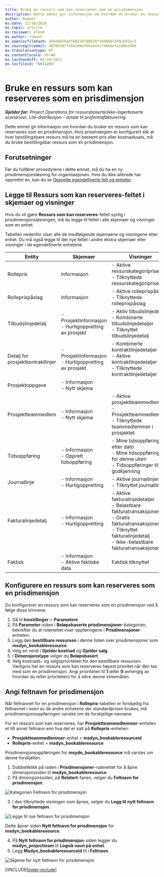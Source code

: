 ```yaml
---
title: Bruke en ressurs som kan reserveres som en prisdimensjon
description: Dette emnet gir informasjon om hvordan du bruker en ressurs som kan reserveres som en prisdimensjon.
author: Rumant
ms.date: 11/18/2020
ms.topic: article
ms.reviewer: kfend
ms.author: rumant
ms.openlocfilehash: d46d4659a5f60226f80b29f3dd8607249cb91ac2
ms.sourcegitcommit: 40f68387f594180af64a5e5c748b6efa188bd300
ms.translationtype: HT
ms.contentlocale: nb-NO
ms.lasthandoff: 05/10/2021
ms.locfileid: "6011203"
---
```

# <a name="use-a-bookable-resource-as-a-pricing-dimension"></a>Bruke en ressurs som kan reserveres som en prisdimensjon

 _**Gjelder for:** Project Operations for ressursbaserte/ikke-lagerbaserte scenarioer, Lite-distribusjon – avtale til proformafakturering_ 

Dette emnet gir informasjon om hvordan du bruker en ressurs som kan reserveres som en prisdimensjon. Hvis prisstrategien er konfigurert slik at hver bestillingsbare ressurs må ha en bestemt pris eller kostnadssats, må du bruke bestillingsbar ressurs som en prisdimensjon.

## <a name="prerequisites"></a>Forutsetninger
Før du fullfører prosedyrene i dette emnet, må du ha en ny prisdimensjonsløsning for organisasjonen. Hvis du ikke allerede har opprettet en, kan du se [Opprette egendefinerte felt og enheter](../pricing-costing/create-custom-fields-entities-pricing-dimensions.md).

## <a name="add-the-bookable-resource-field-to-forms-and-views"></a>Legge til Ressurs som kan reserveres-feltet i skjemaer og visninger
Hvis du vil gjøre **Ressurs som kan reserveres**-feltet synlig i prisdimensjonsløsningen, må du legge til feltet i alle skjemaer og visninger som en enhet.

Tabellen nedenfor viser alle de medfølgende skjemaene og visningene etter enhet. Du må også legge til det nye feltet i andre ekstra skjemaer eller visninger i de egendefinerte enhetene.

|   Entity        | Skjemaer   |Visninger        |
| ------------------------------|---------------------------------|----------------------------------|
|  Rollepris| Informasjon | - Aktive ressurskategoripriser<br> - Tilknyttede ressurskategoripriser |
|  Rolleprispåslag| Informasjon| - Aktive rolleprispåslag<br>- Tilknyttede rolleprispåslag |
|  Tilbudslinjedetalj| - Prosjektinformasjon<br>- Hurtigoppretting av prosjekt| - Aktiv tilbudslinjedetalj<br>- Kombinerte tilbudslinjedetaljer<br>- Tilknyttet tilbudslinjedetalj |
|  Detalj for prosjektkontraktlinjer| - Prosjektinformasjon<br>- Hurtigoppretting av prosjekt| - Kombinerte kontraktlinjedetaljer<br>- Aktive kontraktlinjedetaljer<br>- Tilknyttede kontraktlinjedetaljer |
|  Prosjektoppgave| - Informasjon<br>- Nytt skjema| &nbsp; |
|  Prosjektteammedlem| - Informasjon<br>- Nytt skjema| - Aktive prosjektteammedlemmer<br>- Prosjektteammedlemmer<br>- Tilknyttede teammedlemmer i prosjektet |
|  Tidsoppføring| - Informasjon<br>- Opprett tidsoppføring| - Mine tidsoppføringer etter dato<br>- Mine tidsoppføringer for denne uken<br>- Tidsoppføringer til godkjenning|
|  Journallinje| - Informasjon<br>- Hurtigoppretting| - Aktive journallinjer<br>- Tilknyttet journallinje |
|  Fakturalinjedetalj| - Informasjon<br>- Hurtigoppretting| - Aktive fakturalinjedetaljer<br>- Belastbare fakturatransaksjoner<br>- Gratis fakturatransaksjoner<br>- Tilknyttet fakturalinjedetalj <br>- Ikke-belastbare fakturatransaksjoner|
|  Faktisk| - Informasjon<br>- Aktive faktiske data| Faktisk tilknyttet |

## <a name="set-up-a-bookable-resource-as-a-pricing-dimension"></a>Konfigurere en ressurs som kan reserveres som en prisdimensjon
Du konfigurerer en ressurs som kan reserveres som en prisdimensjon ved å følge disse trinnene:

1. Gå til **Innstillinger** > **Parametere**. 
2. På **Parameter**-siden i **Beløpsbaserte prisdimensjoner**-kategorien, bekrefter du at rutenettet viser oppføringene i **Prisdimensjoner**-enheten. 
2. Legg den **bestillbare ressursen** i denne listen over prisdimensjoner som **msdyn_bookableresource**. 
3. Velg en verdi i **Gjelder kostnad** og **Gjelder salg**.
4. I **Dimensjonstype** velger du **Beløpsbasert**. 
5. Velg kostnads- og salgsprioriteten for den bestillbare ressursen. Vanligvis har en ressurs som kan reserveres høyest prioritet når den tas med som en prisdimensjon. Angi prioriteten til **1** (eller **0** avhengig av hvordan du teller prioriteten) for å sikre denne virkemåten.

## <a name="set-up-pricing-dimension-field-names"></a>Angi feltnavn for prisdimensjon

Når feltnavnet for en prisdimensjon i **Rollepris**-tabellen er forskjellig fra feltnavnet i noen av de andre enhetene der standardprisen brukes, må prisdimensjonsoppføringen varsles om de forskjellige navnene.  

For en ressurs som kan reserveres, har **Prosjektteammedlemmer**-enheten et litt annet feltnavn enn hva det er kalt på **Rollepris**-enheten: 

 - **Prosjektteammedlemmer**-enhet = **msdyn_bookableresourceid**
 - **Rollepris**-enhet = **msdyn_bookableresource**

Prisdimensjonsoppføringen for **msydn_bookableresource** må varsles om denne forskjellen.

1. Dobbeltklikk på raden i **Prisdimensjoner**-rutenettet for å åpne dimensjonssiden til **msdyn_bookableresource**.
2. På dimensjonssiden, på **Relatert**-fanen, velger du **Feltnavn for prisdimensjon**.

  ![Kategorien Feltnavn for prisdimensjon](media/PD-fieldname.png)

3. I den tilknyttede visningen som åpnes, velger du **Legg til nytt feltnavn for prisdimensjon**.

  ![Legge til nye feltnavn for prisdimensjon](media/Add-NewPD-fieldname.png)

  Dette åpner siden **Nytt feltnavn for prisdimensjon** for **msdyn_bookableresource**. 

4. På **Nytt feltnavn for prisdimensjon**-siden legger du **msdyn_projectteam** til **Logisk navn på enhet**.
5. Legg  **Msdyn_bookableresourceid** til i **Feltnavn**.

 ![Skjema for nytt feltnavn for prisdimensjon](media/PD-fieldname-Added.png)


[!INCLUDE[footer-include](../includes/footer-banner.md)]
